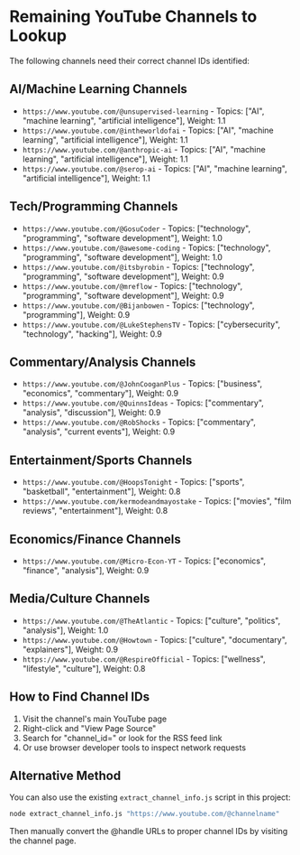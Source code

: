# Remaining YouTube Channels to Lookup

The following channels need their correct channel IDs identified:

## AI/Machine Learning Channels
- `https://www.youtube.com/@unsupervised-learning` - Topics: ["AI", "machine learning", "artificial intelligence"], Weight: 1.1
- `https://www.youtube.com/@intheworldofai` - Topics: ["AI", "machine learning", "artificial intelligence"], Weight: 1.1  
- `https://www.youtube.com/@anthropic-ai` - Topics: ["AI", "machine learning", "artificial intelligence"], Weight: 1.1
- `https://www.youtube.com/@serop-ai` - Topics: ["AI", "machine learning", "artificial intelligence"], Weight: 1.1

## Tech/Programming Channels  
- `https://www.youtube.com/@GosuCoder` - Topics: ["technology", "programming", "software development"], Weight: 1.0
- `https://www.youtube.com/@awesome-coding` - Topics: ["technology", "programming", "software development"], Weight: 1.0
- `https://www.youtube.com/@itsbyrobin` - Topics: ["technology", "programming", "software development"], Weight: 0.9
- `https://www.youtube.com/@mreflow` - Topics: ["technology", "programming", "software development"], Weight: 0.9
- `https://www.youtube.com/@Bijanbowen` - Topics: ["technology", "programming"], Weight: 0.9
- `https://www.youtube.com/@LukeStephensTV` - Topics: ["cybersecurity", "technology", "hacking"], Weight: 0.9

## Commentary/Analysis Channels
- `https://www.youtube.com/@JohnCooganPlus` - Topics: ["business", "economics", "commentary"], Weight: 0.9
- `https://www.youtube.com/@QuinnsIdeas` - Topics: ["commentary", "analysis", "discussion"], Weight: 0.9
- `https://www.youtube.com/@RobShocks` - Topics: ["commentary", "analysis", "current events"], Weight: 0.9

## Entertainment/Sports Channels  
- `https://www.youtube.com/@HoopsTonight` - Topics: ["sports", "basketball", "entertainment"], Weight: 0.8
- `https://www.youtube.com/kermodeandmayostake` - Topics: ["movies", "film reviews", "entertainment"], Weight: 0.8

## Economics/Finance Channels
- `https://www.youtube.com/@Micro-Econ-YT` - Topics: ["economics", "finance", "analysis"], Weight: 0.9

## Media/Culture Channels
- `https://www.youtube.com/@TheAtlantic` - Topics: ["culture", "politics", "analysis"], Weight: 1.0  
- `https://www.youtube.com/@Howtown` - Topics: ["culture", "documentary", "explainers"], Weight: 0.9
- `https://www.youtube.com/@RespireOfficial` - Topics: ["wellness", "lifestyle", "culture"], Weight: 0.8

## How to Find Channel IDs

1. Visit the channel's main YouTube page
2. Right-click and "View Page Source"  
3. Search for "channel_id=" or look for the RSS feed link
4. Or use browser developer tools to inspect network requests

## Alternative Method
You can also use the existing `extract_channel_info.js` script in this project:
```bash
node extract_channel_info.js "https://www.youtube.com/@channelname"
```

Then manually convert the @handle URLs to proper channel IDs by visiting the channel page.
